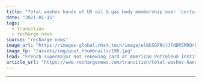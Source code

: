 ```yaml
---
title: "Total washes hands of US oil & gas body membership over 'certain divergences'"
date: "2021-01-15"
tags: 
  - transition
  - recharge news
source: "recharge news"
image_url: "https://images-global.nhst.tech/image/elBkSGFRclJFdDR5MDQrR2VzbjJVVzF3Vkh4SFFHVGxSeTJTRGlRTmpkbz0=/nhst/binary/117e0c005a08907884c00bc7d19315eb"
image_fp: "/assets/img/post_thumbnails/190.jpg"
lead: "French supermajor not renewing card at American Petroleum Institute following ongoing disagreement over sector's approach to tackling climate issues"
article_url: "https://www.rechargenews.com/transition/total-washes-hands-of-us-oil-gas-body-membership-over-certain-divergences/2-1-945853"
---
```


---
